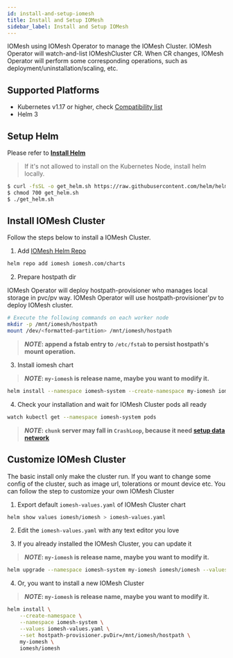 ```yaml
---
id: install-and-setup-iomesh
title: Install and Setup IOMesh
sidebar_label: Install and Setup IOMesh
---
```


IOMesh using IOMesh Operator to manage the IOMesh Cluster. IOMesh Operator will watch-and-list IOMeshCluster CR. When CR changes, IOMesh Operator will perform some corresponding operations, such as deployment/uninstallation/scaling, etc.

## Supported Platforms

- Kubernetes v1.17 or higher, check [Compatibility list](https://iomesh.com/docs/zbs-operator/overview#compatibility-list-with-kubernetes)
- Helm 3

## Setup Helm

Please refer to **[Install Helm](https://helm.sh/docs/intro/install/)**

> If it's not allowed to install on the Kubernetes Node, install helm locally.

```bash
$ curl -fsSL -o get_helm.sh https://raw.githubusercontent.com/helm/helm/master/scripts/get-helm-3
$ chmod 700 get_helm.sh
$ ./get_helm.sh
```

## Install IOMesh Cluster

Follow the steps below to install a IOMesh Cluster.

1. Add [IOMesh Helm Repo][1]

```bash
helm repo add iomesh iomesh.com/charts
```

2. Prepare hostpath dir

IOMesh Operator will deploy hostpath-provisioner who manages local storage in pvc/pv way.  IOMesh Operator will use hostpath-provisioner'pv to deploy IOMesh cluster.

```bash
# Execute the following commands on each worker node
mkdir -p /mnt/iomesh/hostpath
mount /dev/<formatted-partition> /mnt/iomesh/hostpath
```

> **_NOTE_: append a fstab entry to `/etc/fstab` to persist hostpath's mount operation.**

3. Install iomesh chart

> **_NOTE_: `my-iomesh` is release name, maybe you want to modify it.**

```bash
helm install --namespace iomesh-system --create-namespace my-iomesh iomesh/iomesh --set hostpath-provisioner.pvDir=/mnt/iomesh/hostpath
```

4. Check your installation and wait for IOMesh Cluster pods all ready

```bash
watch kubectl get --namespace iomesh-system pods
```

> **_NOTE_: `chunk` server may fall in `CrashLoop`, because it need [setup data network][2]**

## Customize IOMesh Cluster

The basic install only make the cluster run. If you want to change some config of the cluster, such as image url, tolerations or mount device etc. You can follow the step to customize your own IOMesh Cluster

1. Export default `iomesh-values.yaml` of IOMesh Cluster chart

```bash
helm show values iomesh/iomesh > iomesh-values.yaml
```

2. Edit the `iomesh-values.yaml` with any text editor you love

3. If you already installed the IOMesh Cluster, you can update it

> **_NOTE_: `my-iomesh` is release name, maybe you want to modify it.**

```bash
helm upgrade --namespace iomesh-system my-iomesh iomesh/iomesh --values iomesh-values.yaml
```

4. Or, you want to install a new IOMesh Cluster

> **_NOTE_: `my-iomesh` is release name, maybe you want to modify it.**

```bash
helm install \
    --create-namespace \
    --namespace iomesh-system \
    --values iomesh-values.yaml \
    --set hostpath-provisioner.pvDir=/mnt/iomesh/hostpath \
    my-iomesh \
    iomesh/iomesh
```

[1]: http://iomesh.com/charts
[2]: http://www.iomesh.com/docs/installation/setup-iomesh-storage#setup-data-network